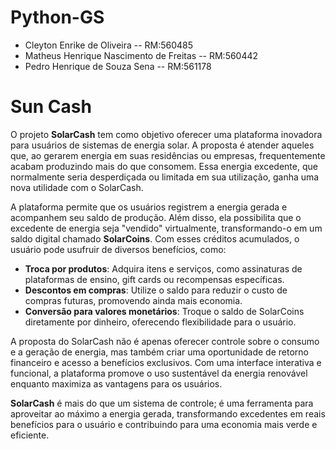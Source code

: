 # Python-GS
- Cleyton Enrike de Oliveira -- RM:560485
- Matheus Henrique Nascimento de Freitas -- RM:560442
- Pedro Henrique de Souza Sena -- RM:561178

# Sun Cash

O projeto **SolarCash** tem como objetivo oferecer uma plataforma inovadora para usuários de sistemas de energia solar. A proposta é atender aqueles que, ao gerarem energia em suas residências ou empresas, frequentemente acabam produzindo mais do que consomem. Essa energia excedente, que normalmente seria desperdiçada ou limitada em sua utilização, ganha uma nova utilidade com o SolarCash.

A plataforma permite que os usuários registrem a energia gerada e acompanhem seu saldo de produção. Além disso, ela possibilita que o excedente de energia seja "vendido" virtualmente, transformando-o em um saldo digital chamado **SolarCoins**. Com esses créditos acumulados, o usuário pode usufruir de diversos benefícios, como:

- **Troca por produtos**: Adquira itens e serviços, como assinaturas de plataformas de ensino, gift cards ou recompensas específicas.  
- **Descontos em compras**: Utilize o saldo para reduzir o custo de compras futuras, promovendo ainda mais economia.  
- **Conversão para valores monetários**: Troque o saldo de SolarCoins diretamente por dinheiro, oferecendo flexibilidade para o usuário.  

A proposta do SolarCash não é apenas oferecer controle sobre o consumo e a geração de energia, mas também criar uma oportunidade de retorno financeiro e acesso a benefícios exclusivos. Com uma interface interativa e funcional, a plataforma promove o uso sustentável da energia renovável enquanto maximiza as vantagens para os usuários.

**SolarCash** é mais do que um sistema de controle; é uma ferramenta para aproveitar ao máximo a energia gerada, transformando excedentes em reais benefícios para o usuário e contribuindo para uma economia mais verde e eficiente.
